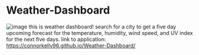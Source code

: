 # Weather-Dashboard
![image](https://user-images.githubusercontent.com/108823822/189257607-5f2add75-1ba1-4408-91c7-dce578d7125c.png)
this is weather dashboard! search for a city to get a five day upcoming forecast for the temperature, humidity, wind speed, and UV index for the next five days. 
link to application: https://connorkelly96.github.io/Weather-Dashboard/ 
